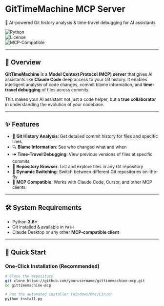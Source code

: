 # GitTimeMachine MCP Server  
🚀 AI-powered Git history analysis & time-travel debugging for AI assistants  

![Python](https://img.shields.io/badge/python-3.8%2B-blue)  
![License](https://img.shields.io/badge/License-MIT-yellow.svg)  
![MCP-Compatible](https://img.shields.io/badge/MCP-Compatible-success)  

---

## 📖 Overview  
**GitTimeMachine** is a **Model Context Protocol (MCP) server** that gives AI assistants like **Claude Code** deep access to your Git history. It enables intelligent analysis of code changes, commit blame information, and **time-travel debugging** of files across commits.  

This makes your AI assistant not just a code helper, but a **true collaborator** in understanding the evolution of your codebase.  

---

## ✨ Features  
- 📜 **Git History Analysis**: Get detailed commit history for files and specific lines  
- 🔍 **Blame Information**: See who changed what and when  
- ⏮️ **Time-Travel Debugging**: View previous versions of files at specific commits  
- 📂 **Repository Browser**: List and explore files in any Git repository  
- 🔄 **Dynamic Switching**: Switch between different Git repositories on-the-fly  
- 🤖 **MCP Compatible**: Works with Claude Code, Cursor, and other MCP clients  

---

## 🛠️ System Requirements  
- Python **3.8+**  
- Git installed & available in `PATH`  
- Claude Desktop or any other **MCP-compatible client**  

---

## 🚀 Quick Start  

### One-Click Installation (Recommended)  
```bash
# Clone the repository
git clone https://github.com/yourusername/gittimemachine-mcp.git
cd gittimemachine-mcp

# Run the automated installer (Windows/Mac/Linux)
python install.py
